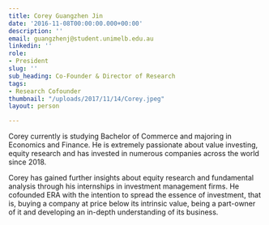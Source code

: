 ```yaml
---
title: Corey Guangzhen Jin
date: '2016-11-08T00:00:00.000+00:00'
description: ''
email: guangzhenj@student.unimelb.edu.au
linkedin: ''
role:
- President
slug: ''
sub_heading: Co-Founder & Director of Research
tags:
- Research Cofounder
thumbnail: "/uploads/2017/11/14/Corey.jpeg"
layout: person

---
```

Corey currently is studying Bachelor of Commerce and majoring in Economics and Finance. He is extremely passionate about value investing, equity research and has invested in numerous companies across the world since 2018. 

Corey has gained further insights about equity research and fundamental analysis through his internships in investment management firms. He cofounded ERA with the intention to spread the essence of investment, that is, buying a company at price below its intrinsic value, being a part-owner of it and developing an in-depth understanding of its business.